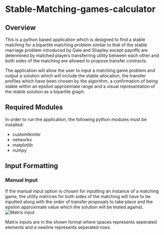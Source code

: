 # Stable-Matching-games-calculator
## Overview
This is a python based application which is designed to find a stable matching for a bipartite matching problem similar to that of the stable marriage problem introduced by Gale and Shapley except payoffs are determined by matched players transferring utility between each other and both sides of the matching are allowed to propose transfer contracts.

The application will allow the user to input a matching game problem and output a solution which will include the stable allocation, the transfer profiles which have been chosen by the algorithm, a confirmation of being stable within an epsilon approximate range and a visual representation of the stable solution as a bipartite graph.
## Required Modules 
In order to run the application, the following python modules must be installed:
- customtkinter
- networkx
- matplotlib
- numpy
## Input Formatting
### Manual Input
If the manual input option is chosen for inputting an instance of a matching game, the utility matrices for both sides of the matching will have to be inputted along with the order of transfer proposals to take place and the epsilon approximate value which the solution will be tested against.
![Matrix input](https://user-images.githubusercontent.com/55467605/217366042-1e4436be-31a6-41c0-97e2-970111568023.jpg)

Matrix inputs are in the shown format where spaces represents seperated elements and a newline represents seperated rows. 
